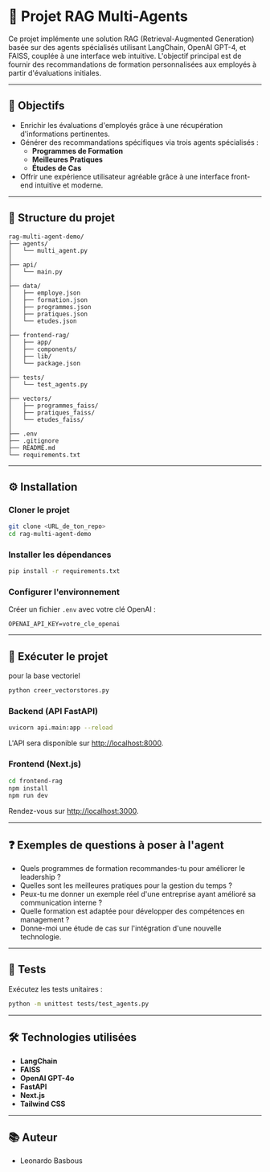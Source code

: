 # 🚀 Projet RAG Multi-Agents

Ce projet implémente une solution RAG (Retrieval-Augmented Generation) basée sur des agents spécialisés utilisant LangChain, OpenAI GPT-4, et FAISS, couplée à une interface web intuitive. L'objectif principal est de fournir des recommandations de formation personnalisées aux employés à partir d'évaluations initiales.

---

## 🎯 Objectifs

- Enrichir les évaluations d'employés grâce à une récupération d'informations pertinentes.
- Générer des recommandations spécifiques via trois agents spécialisés :
  - **Programmes de Formation**
  - **Meilleures Pratiques**
  - **Études de Cas**
- Offrir une expérience utilisateur agréable grâce à une interface front-end intuitive et moderne.

---

## 📂 Structure du projet

```
rag-multi-agent-demo/
├── agents/
│   └── multi_agent.py
│
├── api/
│   └── main.py
│
├── data/
│   ├── employe.json
│   ├── formation.json
│   ├── programmes.json
│   ├── pratiques.json
│   └── etudes.json
│
├── frontend-rag/
│   ├── app/
│   ├── components/
│   ├── lib/
│   └── package.json
│
├── tests/
│   └── test_agents.py
│
├── vectors/
│   ├── programmes_faiss/
│   ├── pratiques_faiss/
│   └── etudes_faiss/
│
├── .env
├── .gitignore
├── README.md
└── requirements.txt
```

---

## ⚙️ Installation

### Cloner le projet

```bash
git clone <URL_de_ton_repo>
cd rag-multi-agent-demo
```

### Installer les dépendances

```bash
pip install -r requirements.txt
```

### Configurer l'environnement
Créer un fichier `.env` avec votre clé OpenAI :

```env
OPENAI_API_KEY=votre_cle_openai
```

---

## 🚀 Exécuter le projet

pour la base vectoriel

```bash
python creer_vectorstores.py
```


### Backend (API FastAPI)

```bash
uvicorn api.main:app --reload
```

L'API sera disponible sur [http://localhost:8000](http://localhost:8000).

### Frontend (Next.js)

```bash
cd frontend-rag
npm install
npm run dev
```

Rendez-vous sur [http://localhost:3000](http://localhost:3000).

---

## ❓ Exemples de questions à poser à l'agent

- Quels programmes de formation recommandes-tu pour améliorer le leadership ?
- Quelles sont les meilleures pratiques pour la gestion du temps ?
- Peux-tu me donner un exemple réel d'une entreprise ayant amélioré sa communication interne ?
- Quelle formation est adaptée pour développer des compétences en management ?
- Donne-moi une étude de cas sur l'intégration d'une nouvelle technologie.

---

## 🧪 Tests

Exécutez les tests unitaires :

```bash
python -m unittest tests/test_agents.py
```

---

## 🛠️ Technologies utilisées

- **LangChain**
- **FAISS**
- **OpenAI GPT-4o**
- **FastAPI**
- **Next.js**
- **Tailwind CSS**

---

## 📚 Auteur

- Leonardo Basbous
